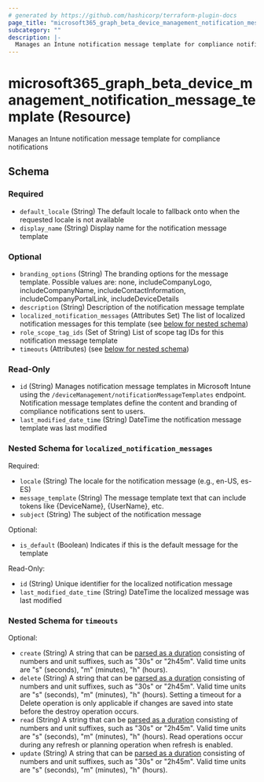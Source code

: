 ```yaml
---
# generated by https://github.com/hashicorp/terraform-plugin-docs
page_title: "microsoft365_graph_beta_device_management_notification_message_template Resource - terraform-provider-microsoft365"
subcategory: ""
description: |-
  Manages an Intune notification message template for compliance notifications
---
```


# microsoft365_graph_beta_device_management_notification_message_template (Resource)

Manages an Intune notification message template for compliance notifications



<!-- schema generated by tfplugindocs -->
## Schema

### Required

- `default_locale` (String) The default locale to fallback onto when the requested locale is not available
- `display_name` (String) Display name for the notification message template

### Optional

- `branding_options` (String) The branding options for the message template. Possible values are: none, includeCompanyLogo, includeCompanyName, includeContactInformation, includeCompanyPortalLink, includeDeviceDetails
- `description` (String) Description of the notification message template
- `localized_notification_messages` (Attributes Set) The list of localized notification messages for this template (see [below for nested schema](#nestedatt--localized_notification_messages))
- `role_scope_tag_ids` (Set of String) List of scope tag IDs for this notification message template
- `timeouts` (Attributes) (see [below for nested schema](#nestedatt--timeouts))

### Read-Only

- `id` (String) Manages notification message templates in Microsoft Intune using the `/deviceManagement/notificationMessageTemplates` endpoint. Notification message templates define the content and branding of compliance notifications sent to users.
- `last_modified_date_time` (String) DateTime the notification message template was last modified

<a id="nestedatt--localized_notification_messages"></a>
### Nested Schema for `localized_notification_messages`

Required:

- `locale` (String) The locale for the notification message (e.g., en-US, es-ES)
- `message_template` (String) The message template text that can include tokens like {DeviceName}, {UserName}, etc.
- `subject` (String) The subject of the notification message

Optional:

- `is_default` (Boolean) Indicates if this is the default message for the template

Read-Only:

- `id` (String) Unique identifier for the localized notification message
- `last_modified_date_time` (String) DateTime the localized message was last modified


<a id="nestedatt--timeouts"></a>
### Nested Schema for `timeouts`

Optional:

- `create` (String) A string that can be [parsed as a duration](https://pkg.go.dev/time#ParseDuration) consisting of numbers and unit suffixes, such as "30s" or "2h45m". Valid time units are "s" (seconds), "m" (minutes), "h" (hours).
- `delete` (String) A string that can be [parsed as a duration](https://pkg.go.dev/time#ParseDuration) consisting of numbers and unit suffixes, such as "30s" or "2h45m". Valid time units are "s" (seconds), "m" (minutes), "h" (hours). Setting a timeout for a Delete operation is only applicable if changes are saved into state before the destroy operation occurs.
- `read` (String) A string that can be [parsed as a duration](https://pkg.go.dev/time#ParseDuration) consisting of numbers and unit suffixes, such as "30s" or "2h45m". Valid time units are "s" (seconds), "m" (minutes), "h" (hours). Read operations occur during any refresh or planning operation when refresh is enabled.
- `update` (String) A string that can be [parsed as a duration](https://pkg.go.dev/time#ParseDuration) consisting of numbers and unit suffixes, such as "30s" or "2h45m". Valid time units are "s" (seconds), "m" (minutes), "h" (hours).

